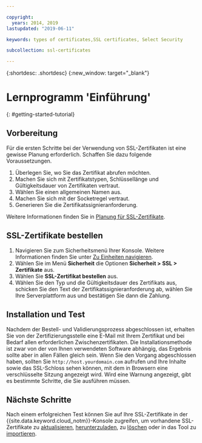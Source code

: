 ```yaml
---

copyright:
  years: 2014, 2019
lastupdated: "2019-06-11"

keywords: types of certificates,SSL certificates, Select Security

subcollection: ssl-certificates

---
```


{:shortdesc: .shortdesc}
{:new_window: target="_blank"}

# Lernprogramm 'Einführung'
{: #getting-started-tutorial}

## Vorbereitung

Für die ersten Schritte bei der Verwendung von SSL-Zertifikaten ist eine gewisse Planung erforderlich. Schaffen Sie dazu folgende Voraussetzungen.

1. Überlegen Sie, wo Sie das Zertifikat abrufen möchten.
2. Machen Sie sich mit Zertifikatstypen, Schlüssellänge und Gültigkeitsdauer von Zertifikaten vertraut.
3. Wählen Sie einen allgemeinen Namen aus.
4. Machen Sie sich mit der Socketregel vertraut.
5. Generieren Sie die Zertifikatssignieranforderung.

Weitere Informationen finden Sie in [Planung für SSL-Zertifikate](/docs/infrastructure/ssl-certificates?topic=ssl-certificates-planning-for-ssl#planning-for-ssl).

## SSL-Zertifikate bestellen

1. Navigieren Sie zum Sicherheitsmenü Ihrer Konsole. Weitere Informationen finden Sie unter [Zu Einheiten navigieren](/docs/infrastructure/ssl-certificates?topic=virtual-servers-navigating-devices).
2. Wählen Sie im Menü **Sicherheit** die Optionen **Sicherheit > SSL > Zertifikate** aus.
3. Wählen Sie **SSL-Zertifikat bestellen** aus.
3. Wählen Sie den Typ und die Gültigkeitsdauer des Zertifikats aus, schicken Sie den Text der Zertifikatssignieranforderung ab, wählen Sie Ihre Serverplattform aus und bestätigen Sie dann die Zahlung.

## Installation und Test
Nachdem der Bestell- und Validierungsprozess abgeschlossen ist, erhalten Sie von der Zertifizierungsstelle eine E-Mail mit Ihrem Zertifikat und bei Bedarf allen erforderlichen Zwischenzertifikaten. Die Installationsmethode ist zwar von der von Ihnen verwendeten Software abhängig, das Ergebnis sollte aber in allen Fällen gleich sein. Wenn Sie den Vorgang abgeschlossen haben, sollten Sie `http://host.yourdomain.com` aufrufen und Ihre Inhalte sowie das SSL-Schloss sehen können, mit dem in Browsern eine verschlüsselte Sitzung angezeigt wird. Wird eine Warnung angezeigt, gibt es bestimmte Schritte, die Sie ausführen müssen.

## Nächste Schritte

Nach einem erfolgreichen Test können Sie auf Ihre SSL-Zertifikate in der {{site.data.keyword.cloud_notm}}-Konsole zugreifen, um vorhandene SSL-Zertifikate zu [aktualisieren](/docs/infrastructure/ssl-certificates?topic=ssl-certificates-viewing-and-updating-ssl-certificates#viewing-and-updating-ssl-certificates), [herunterzuladen](/docs/infrastructure/ssl-certificates?topic=ssl-certificates-downloading-ssl-certificate-details#downloading-ssl-certificate-details), zu [löschen](/docs/infrastructure/ssl-certificates?topic=ssl-certificates-deleting-ssl-certificates#deleting-ssl-certificates) oder in das Tool zu [importieren](/docs/infrastructure/ssl-certificates?topic=ssl-certificates-importing-ssl-certificates#importing-ssl-certificates).
